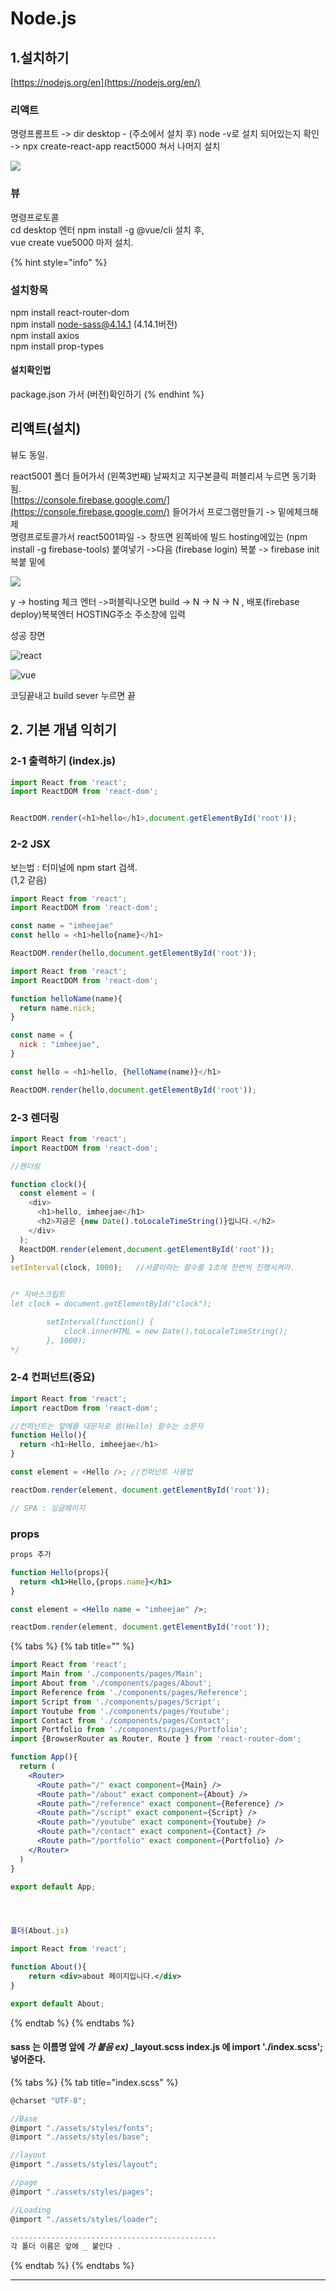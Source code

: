# Node.js

## 1.설치하기

  
[https://nodejs.org/en](https://nodejs.org/en/)

### 리액트

  
명령프롬프트 -&gt; dir desktop - \(주소에서 설치 후\) node -v로 설치 되어있는지 확인 -&gt; npx create-react-app react5000 쳐서 나머지 설치

![](.gitbook/assets/image%20%289%29.png)

### 뷰

명령프로토콜  
cd desktop 엔터 npm install -g @vue/cli 설치 후,  
vue create vue5000 마저 설치.

{% hint style="info" %}
### 설치항목

npm install react-router-dom  
npm install node-sass@4.14.1 \(4.14.1버전\)  
npm install axios  
npm install prop-types  


#### 설치확인법

package.json 가서 \(버전\)확인하기 
{% endhint %}

## 리액트\(설치\)

뷰도 동일.

react5001 폴더 들어가서 \(왼쪽3번째\) 날짜치고 지구본클릭 퍼블리셔 누르면 동기화됨.  
[https://console.firebase.google.com/](https://console.firebase.google.com/) 들어가서 프로그램만들기 -&gt; 밑에체크해제  
명령프로토콜가서 react5001파일 -&gt; 창뜨면 왼쪽바에 빌드 hosting에있는 \(npm install -g firebase-tools\) 붙여넣기 -&gt;다음 \(firebase login\) 복붙 -&gt; firebase init 복붙 밑에

![](.gitbook/assets/image%20%2811%29.png)

 y -&gt; hosting 체크 엔터 -&gt;퍼블릭나오면 build -&gt; N -&gt; N -&gt; N , 배포\(firebase deploy\)복북엔터 HOSTING주소 주소창에 입력  
  
성공 장면 

![react](.gitbook/assets/image%20%2813%29.png)

![vue](.gitbook/assets/image%20%2814%29.png)

코딩끝내고 build sever 누르면 끝

## 2. 기본 개념 익히기

###  2-1 출력하기    \(index.js\)

```javascript
import React from 'react';
import ReactDOM from 'react-dom';


ReactDOM.render(<h1>hello</h1>,document.getElementById('root'));
```

### 2-2 JSX

  
보는법 : 터미널에 npm start 검색.  
\(1,2 같음\)

```javascript
import React from 'react';
import ReactDOM from 'react-dom';

const name = "imheejae"
const hello = <h1>hello{name}</h1>

ReactDOM.render(hello,document.getElementById('root'));
```

```javascript
import React from 'react';
import ReactDOM from 'react-dom';

function helloName(name){
  return name.nick;
}

const name = {
  nick : "imheejae",
}

const hello = <h1>hello, {helloName(name)}</h1>

ReactDOM.render(hello,document.getElementById('root'));
```



### 2-3 렌더링

```javascript
import React from 'react';
import ReactDOM from 'react-dom';

//렌더링

function clock(){
  const element = (
    <div>
      <h1>hello, imheejae</h1>
      <h2>지금은 {new Date().toLocaleTimeString()}입니다.</h2>
    </div>
  );
  ReactDOM.render(element,document.getElementById('root'));
}
setInterval(clock, 1000);   //서클이라는 함수를 1초에 한번씩 진행시켜라.


/* 자바스크립트 
let clock = document.getElementById("clock");

        setInterval(function() {
            clock.innerHTML = new Date().toLocaleTimeString();
        }, 1000);
*/
```

### 2-4 컨퍼넌트\(중요\)

```javascript
import React from 'react';
import reactDom from 'react-dom';

//컨퍼넌트는 앞에를 대문자로 씀(Hello) 함수는 소문자
function Hello(){
  return <h1>Hello, imheejae</h1>
}

const element = <Hello />; //컨퍼넌트 사용법

reactDom.render(element, document.getElementById('root'));

// SPA : 싱글페이지
```

### props

```jsx
props 추가

function Hello(props){
  return <h1>Hello,{props.name}</h1>
}

const element = <Hello name = "imheejae" />;

reactDom.render(element, document.getElementById('root'));
```



{% tabs %}
{% tab title="" %}
```jsx
import React from 'react';
import Main from './components/pages/Main';
import About from './components/pages/About';
import Reference from './components/pages/Reference';
import Script from './components/pages/Script';
import Youtube from './components/pages/Youtube';
import Contact from './components/pages/Contact';
import Portfolio from './components/pages/Portfolio';
import {BrowserRouter as Router, Route } from 'react-router-dom';

function App(){
  return (
    <Router>
      <Route path="/" exact component={Main} />
      <Route path="/about" exact component={About} />
      <Route path="/reference" exact component={Reference} />
      <Route path="/script" exact component={Script} />
      <Route path="/youtube" exact component={Youtube} />
      <Route path="/contact" exact component={Contact} />
      <Route path="/portfolio" exact component={Portfolio} />
    </Router>
  )
}

export default App;




폴더(About.js)

import React from 'react';

function About(){
    return <div>about 페이지입니다.</div>
}

export default About;
```
{% endtab %}
{% endtabs %}



#### sass 는 이름명 앞에 _가 붙음 ex\)_ \_layout.scss index.js 에 import './index.scss'; 넣어준다.

{% tabs %}
{% tab title="index.scss" %}
```jsx
@charset "UTF-8";

//Base
@import "./assets/styles/fonts";
@import "./assets/styles/base";

//layout
@import "./assets/styles/layout";

//page
@import "./assets/styles/pages";

//Loading
@import "./assets/styles/loader";

----------------------------------------------
각 폴더 이름은 앞에 _ 붙인다 .
```
{% endtab %}
{% endtabs %}

---------------------------------------------------------------------------------------------------------------------------



